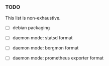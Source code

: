 ### TODO

This list is non-exhaustive.

- [ ] debian packaging
- [ ] daemon mode: statsd format
- [ ] daemon mode: borgmon format
- [ ] daemon mode: prometheus exporter format


